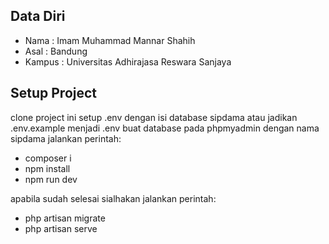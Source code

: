 ## Data Diri

- Nama : Imam Muhammad Mannar Shahih
- Asal : Bandung
- Kampus : Universitas Adhirajasa Reswara Sanjaya

## Setup Project

clone project ini
setup .env dengan isi database sipdama atau jadikan .env.example menjadi .env
buat database pada phpmyadmin dengan nama sipdama
jalankan perintah:

-   composer i
-   npm install
-   npm run dev

apabila sudah selesai sialhakan jalankan perintah:

-   php artisan migrate
-   php artisan serve
